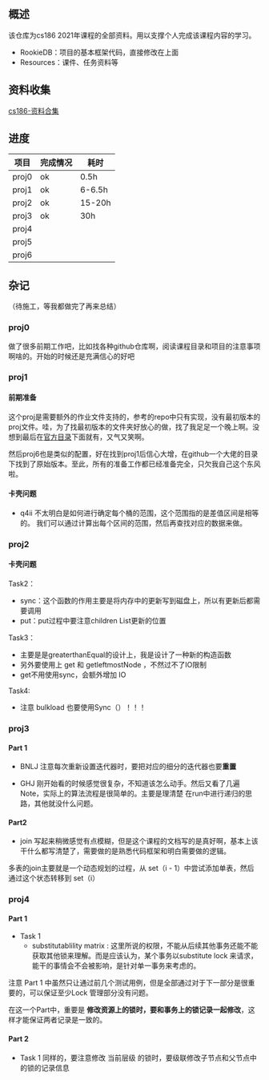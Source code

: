 
## 概述
该仓库为cs186  2021年课程的全部资料。用以支撑个人完成该课程内容的学习。

- RookieDB：项目的基本框架代码，直接修改在上面
- Resources：课件、任务资料等

## 资料收集

[cs186-资料合集](https://github.com/PKUFlyingPig/CS186)

## 进度

| 项目  | 完成情况 | 耗时   |
| ----- | -------- | ------ |
| proj0 | ok       | 0.5h   |
| proj1 | ok       | 6-6.5h |
| proj2 | ok         |  15-20h      |
| proj3 | ok         |  30h      |
| proj4 |          |        |
| proj5 |          |        |
| proj6 |          |        |

## 杂记

（待施工，等我都做完了再来总结）

### proj0

做了很多前期工作吧，比如找各种github仓库啊，阅读课程目录和项目的注意事项啊啥的。开始的时候还是充满信心的好吧

### proj1

#### 前期准备
这个proj是需要额外的作业文件支持的，参考的repo中只有实现，没有最初版本的proj文件。哇，为了找最初版本的文件夹好放心的做，找了我足足一个晚上啊。没想到最后在[官方目录](https://github.com/berkeley-cs186/sp23-proj1)下面就有，又气又笑啊。

然后proj6也是类似的配置，好在找到proj1后信心大增，在github一个大佬的目录下找到了原始版本。至此，所有的准备工作都已经准备完全，只欠我自己这个东风啦。

#### 卡壳问题
- q4ii
不太明白是如何进行确定每个桶的范围，这个范围指的是差值区间是相等的。
我们可以通过计算出每个区间的范围，然后再查找对应的数据来做。

### proj2

#### 卡壳问题

Task2：
- sync：这个函数的作用主要是将内存中的更新写到磁盘上，所以有更新后都需要调用
- put：put过程中要注意children List更新的位置

Task3：
- 主要是是greaterthanEqual的设计上，我是设计了一种新的构造函数
- 另外要使用上 get 和 getleftmostNode ，不然过不了IO限制
- get不用使用sync，会额外增加 IO

Task4:
- 注意 bulkload 也要使用Sync（）！！！


### proj3

#### Part 1

- BNLJ
注意每次重新设置迭代器时，要把对应的细分的迭代器也要**重置**

- GHJ
刚开始看的时候感觉很复杂，不知道该怎么动手。然后又看了几遍Note，实际上的算法流程是很简单的。主要是理清楚 在run中进行递归的思路，其他就没什么问题。

#### Part2

- join
写起来稍微感觉有点模糊，但是这个课程的文档写的是真好啊，基本上该干什么都写清楚了，需要做的是熟悉代码框架和明白需要做的逻辑。

多表的join主要就是一个动态规划的过程，从 set（i - 1）中尝试添加单表，然后通过这个状态转移到 set（i）


### proj4

#### Part 1

- Task 1
	- substitutablility matrix : 这里所说的权限，不能从后续其他事务还能不能获取其他锁来理解。而是应该认为，某个事务以substitute lock 来请求，能干的事情会不会被影响，是针对单一事务来考虑的。


注意 Part 1 中虽然只让通过前几个测试用例，但是全部通过对于下一部分是很重要的，可以保证至少Lock 管理部分没有问题。

在这一个Part中，重要是 **修改资源上的锁时，要和事务上的锁记录一起修改**，这样才能保证两者记录是一致的。

#### Part 2

- Task 1
同样的，要注意修改 当前层级 的锁时，要级联修改子节点和父节点中的锁的记录信息

